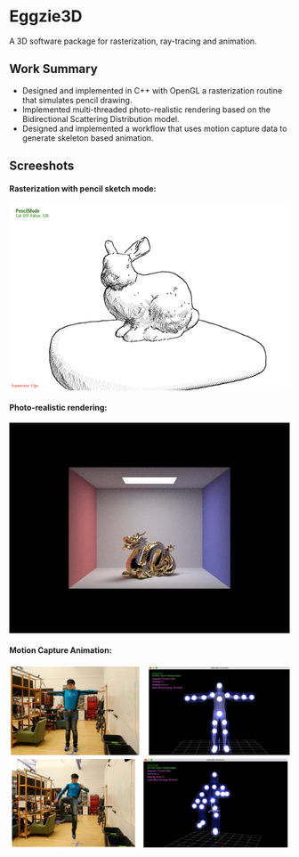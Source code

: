 # Eggzie3D
A 3D software package for rasterization, ray-tracing and animation.

## Work Summary
- Designed and implemented in C++ with OpenGL a rasterization routine that simulates pencil drawing.
- Implemented multi-threaded photo-realistic rendering based on the Bidirectional Scattering Distribution model.
- Designed and implemented a workflow that uses motion capture data to generate skeleton based animation. 

## Screeshots
#### Rasterization with pencil sketch mode:
![Pencil Sketch](images/eggzie3d/pencil_sketch.png?raw=true)

#### Photo-realistic rendering:
![Rendering](images/eggzie3d/CBdragon.png?raw=true)

#### Motion Capture Animation:
![Motion Capture](images/eggzie3d/motion_tracking01.png?raw=true)
![Motion Capture](images/eggzie3d/motion_tracking02.png?raw=true)